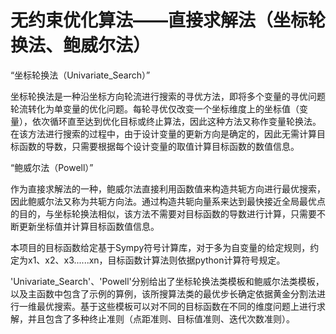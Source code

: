 # 无约束优化算法——直接求解法（坐标轮换法、鲍威尔法）

“坐标轮换法（Univariate_Search）”

坐标轮换法是一种沿坐标方向轮流进行搜索的寻优方法，即将多个变量的寻优问题轮流转化为单变量的优化问题。每轮寻优仅改变一个坐标维度上的坐标值（变量），依次循环直至达到优化目标或终止算法，因此这种方法又称作变量轮换法。在该方法进行搜索的过程中，由于设计变量的更新方向是确定的，因此无需计算目标函数的导数，只需要根据每个设计变量的取值计算目标函数的数值信息。

“鲍威尔法（Powell）”

作为直接求解法的一种，鲍威尔法直接利用函数值来构造共轭方向进行最优搜索，因此鲍威尔法又称为共轭方向法。通过构造共轭向量系来达到最快接近全局最优点的目的，与坐标轮换法相似，该方法不需要对目标函数的导数进行计算，只需要不断更新坐标值并计算目标函数值信息。

本项目的目标函数给定基于Sympy符号计算库，对于多为自变量的给定规则，约定为x1、x2、x3......xn，目标函数计算法则依据python计算符号规定。

'Univariate_Search'、'Powell'分别给出了坐标轮换法类模板和鲍威尔法类模板，以及主函数中包含了示例的算例，该所搜算法类的最优步长确定依据黄金分割法进行一维最优搜索。基于这些模板可以对不同的目标函数在不同的维度问题上进行求解，并且包含了多种终止准则（点距准则、目标值准则、迭代次数准则）。
